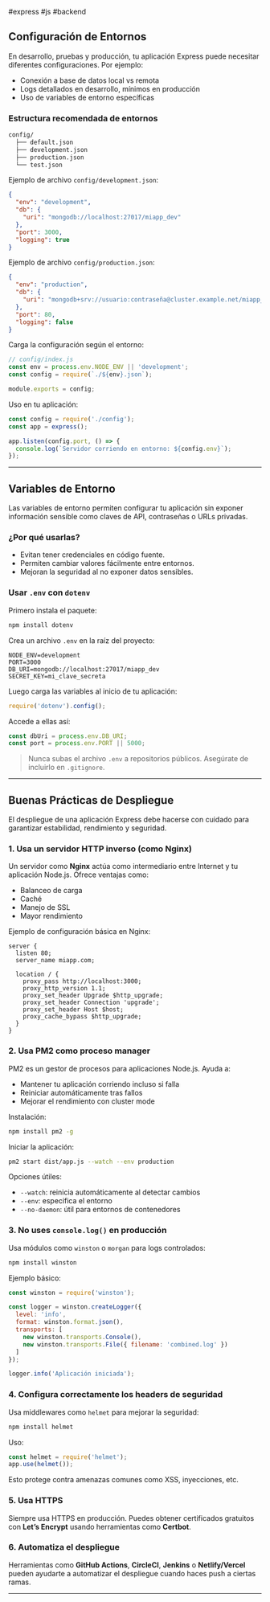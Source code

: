 #express #js #backend

## Configuración de Entornos

En desarrollo, pruebas y producción, tu aplicación Express puede necesitar diferentes configuraciones. Por ejemplo:
- Conexión a base de datos local vs remota
- Logs detallados en desarrollo, mínimos en producción
- Uso de variables de entorno específicas

### Estructura recomendada de entornos

```bash
config/
  ├── default.json
  ├── development.json
  ├── production.json
  └── test.json
```

Ejemplo de archivo `config/development.json`:

```json
{
  "env": "development",
  "db": {
    "uri": "mongodb://localhost:27017/miapp_dev"
  },
  "port": 3000,
  "logging": true
}
```

Ejemplo de archivo `config/production.json`:

```json
{
  "env": "production",
  "db": {
    "uri": "mongodb+srv://usuario:contraseña@cluster.example.net/miapp_prod"
  },
  "port": 80,
  "logging": false
}
```

Carga la configuración según el entorno:

```js
// config/index.js
const env = process.env.NODE_ENV || 'development';
const config = require(`./${env}.json`);

module.exports = config;
```

Uso en tu aplicación:

```js
const config = require('./config');
const app = express();

app.listen(config.port, () => {
  console.log(`Servidor corriendo en entorno: ${config.env}`);
});
```

---

## Variables de Entorno

Las variables de entorno permiten configurar tu aplicación sin exponer información sensible como claves de API, contraseñas o URLs privadas.

### ¿Por qué usarlas?

- Evitan tener credenciales en código fuente.
- Permiten cambiar valores fácilmente entre entornos.
- Mejoran la seguridad al no exponer datos sensibles.

### Usar `.env` con `dotenv`

Primero instala el paquete:

```bash
npm install dotenv
```

Crea un archivo `.env` en la raíz del proyecto:

```
NODE_ENV=development
PORT=3000
DB_URI=mongodb://localhost:27017/miapp_dev
SECRET_KEY=mi_clave_secreta
```

Luego carga las variables al inicio de tu aplicación:

```js
require('dotenv').config();
```

Accede a ellas así:

```js
const dbUri = process.env.DB_URI;
const port = process.env.PORT || 5000;
```

> Nunca subas el archivo `.env` a repositorios públicos. Asegúrate de incluirlo en `.gitignore`.

---

## Buenas Prácticas de Despliegue

El despliegue de una aplicación Express debe hacerse con cuidado para garantizar estabilidad, rendimiento y seguridad.

### 1. Usa un servidor HTTP inverso (como Nginx)

Un servidor como **Nginx** actúa como intermediario entre Internet y tu aplicación Node.js. Ofrece ventajas como:
- Balanceo de carga
- Caché
- Manejo de SSL
- Mayor rendimiento

Ejemplo de configuración básica en Nginx:

```nginx
server {
  listen 80;
  server_name miapp.com;

  location / {
    proxy_pass http://localhost:3000;
    proxy_http_version 1.1;
    proxy_set_header Upgrade $http_upgrade;
    proxy_set_header Connection 'upgrade';
    proxy_set_header Host $host;
    proxy_cache_bypass $http_upgrade;
  }
}
```

### 2. Usa PM2 como proceso manager

PM2 es un gestor de procesos para aplicaciones Node.js. Ayuda a:
- Mantener tu aplicación corriendo incluso si falla
- Reiniciar automáticamente tras fallos
- Mejorar el rendimiento con cluster mode

Instalación:

```bash
npm install pm2 -g
```

Iniciar la aplicación:

```bash
pm2 start dist/app.js --watch --env production
```

Opciones útiles:
- `--watch`: reinicia automáticamente al detectar cambios
- `--env`: especifica el entorno
- `--no-daemon`: útil para entornos de contenedores

### 3. No uses `console.log()` en producción

Usa módulos como `winston` o `morgan` para logs controlados:

```bash
npm install winston
```

Ejemplo básico:

```js
const winston = require('winston');

const logger = winston.createLogger({
  level: 'info',
  format: winston.format.json(),
  transports: [
    new winston.transports.Console(),
    new winston.transports.File({ filename: 'combined.log' })
  ]
});

logger.info('Aplicación iniciada');
```

### 4. Configura correctamente los headers de seguridad

Usa middlewares como `helmet` para mejorar la seguridad:

```bash
npm install helmet
```

Uso:

```js
const helmet = require('helmet');
app.use(helmet());
```

Esto protege contra amenazas comunes como XSS, inyecciones, etc.

### 5. Usa HTTPS

Siempre usa HTTPS en producción. Puedes obtener certificados gratuitos con **Let’s Encrypt** usando herramientas como **Certbot**.

### 6. Automatiza el despliegue

Herramientas como **GitHub Actions**, **CircleCI**, **Jenkins** o **Netlify/Vercel** pueden ayudarte a automatizar el despliegue cuando haces push a ciertas ramas.

---